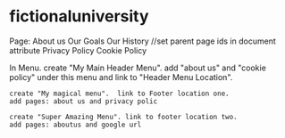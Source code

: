 # fictionaluniversity
Page: About us
        Our Goals
        Our History //set parent page ids in document attribute
      Privacy Policy
        Cookie Policy

In Menu.
    create "My Main Header Menu".
    add "about us" and "cookie policy" under this menu and link to "Header Menu Location".

    create "My magical menu".  link to Footer location one.
    add pages: about us and privacy polic 

    create "Super Amazing Menu". link to footer location two.
    add pages: aboutus and google url


